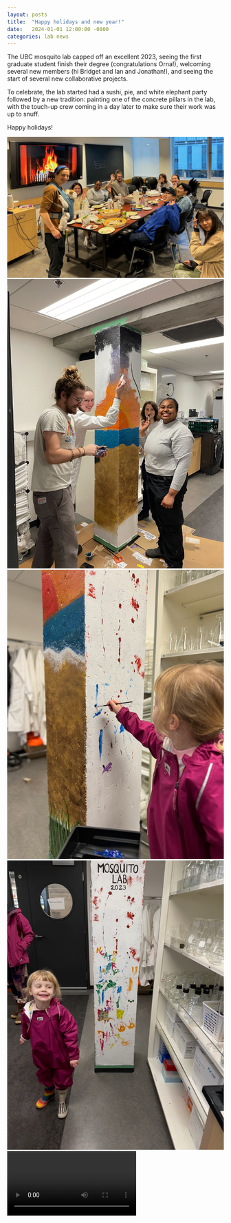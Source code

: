 ```yaml
---
layout: posts
title:  "Happy holidays and new year!"
date:   2024-01-01 12:00:00 -0800
categories: lab news
---
```


The UBC mosquito lab capped off an excellent 2023, seeing the first graduate student finish their degree (congratulations Orna!), welcoming several new members (hi Bridget and Ian and Jonathan!), and seeing the start of several new collaborative projects.

To celebrate, the lab started had a sushi, pie, and white elephant party followed by a new tradition: painting one of the concrete pillars in the lab, with the touch-up crew coming in a day later to make sure their work was up to snuff.

Happy holidays!

![Holiday party 2023][holiday]
![Mural group 1][mural1]
![Mural Ngaio 1][mural2]
![Mural Ngaio 2][mural3]
![Mural Video][muralvid]

[holiday]: /assets/images/holidayparty2023.png "Party in full swing"
[mural1]: /assets/images/mural2023-group1.jpg "Mural in progress"
[mural2]: /assets/images/mural2023-ngaio1.png "Mural touchup in progress"
[mural3]: /assets/images/mural2023-ngaio2.png "Mural touchup in progress"
[muralvid]: /assets/images/mural2023.mp4 "Mural in progress"
